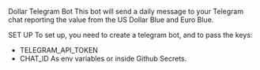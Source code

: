 Dollar Telegram Bot
This bot will send a daily message to your Telegram chat reporting the value from the US Dollar Blue and Euro Blue.

SET UP
To set up, you need to create a telegram bot, and to pass the keys:
- TELEGRAM_API_TOKEN
- CHAT_ID
As env variables or inside Github Secrets.